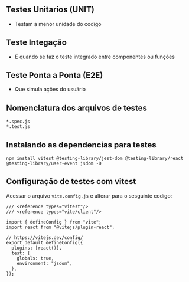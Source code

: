 ## Testes Unitarios (UNIT)

- Testam a menor unidade do codigo

## Teste Integação

- E quando se faz o teste integrado entre componentes ou funções

## Teste Ponta a Ponta (E2E)

- Que simula ações do usuário

## Nomenclatura dos arquivos de testes

`*.spec.js`
<br>
`*.test.js`

## Instalando as dependencias para testes

`npm install vitest @testing-library/jest-dom @testing-library/react @testing-library/user-event jsdom -D`

## Configuração de testes com vitest

Acessar o arquivo `vite.config.js` e alterar para o sesguinte codigo:

```
/// <reference types="vitest"/>
/// <reference types="vite/client"/>

import { defineConfig } from "vite";
import react from "@vitejs/plugin-react";

// https://vitejs.dev/config/
export default defineConfig({
  plugins: [react()],
  test: {
    globals: true,
    environment: "jsdom",
  },
});
```

